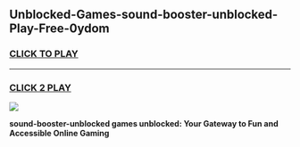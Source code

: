 
## Unblocked-Games-sound-booster-unblocked-Play-Free-0ydom
<h3>
<a href="https://premium76.site?title=sound-booster-unblocked&ref=18A1">CLICK TO PLAY</a></h3>
<hr>

<h3>
<a href="https://premium76.site?title=sound-booster-unblocked&ref=18A1">CLICK 2 PLAY</a>
  
</h3>

<a href="https://premium76.site?title=sound-booster-unblocked&ref=18A1"><img src="https://clearcache.store/games.png"></a>


**sound-booster-unblocked games unblocked: Your Gateway to Fun and Accessible Online Gaming**
